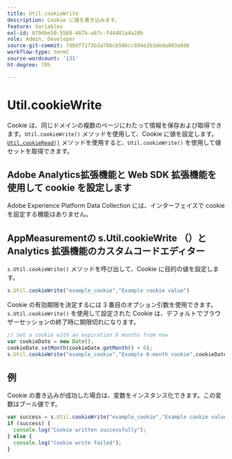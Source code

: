 ```yaml
---
title: Util.cookieWrite
description: Cookie に値を書き込みます。
feature: Variables
exl-id: 079dbe50-5568-467b-a67c-f44481a4a20b
role: Admin, Developer
source-git-commit: 7d8df7173b3a78bcb506cc894e2b3deda003e696
workflow-type: tm+mt
source-wordcount: '131'
ht-degree: 70%

---
```


# Util.cookieWrite

Cookie は、同じドメインの複数のページにわたって情報を保存および取得できます。`Util.cookieWrite()` メソッドを使用して、Cookie に値を設定します。[`Util.cookieRead()`](util-cookieread.md) メソッドを使用すると、`Util.cookieWrite()` を使用して値セットを取得できます。

## Adobe Analytics拡張機能と Web SDK 拡張機能を使用して cookie を設定します

Adobe Experience Platform Data Collection には、インターフェイスで cookie を設定する機能はありません。

## AppMeasurementの s.Util.cookieWrite （）と Analytics 拡張機能のカスタムコードエディター

`s.Util.cookieWrite()` メソッドを呼び出して、Cookie に目的の値を設定します。

```js
s.Util.cookieWrite("example_cookie","Example cookie value")
```

Cookie の有効期限を決定するには 3 番目のオプション引数を使用できます。`s.Util.cookieWrite()` を使用して設定された Cookie は、デフォルトでブラウザーセッションの終了時に期限切れになります。

```js
// Set a cookie with an expiration 6 months from now
var cookieDate = new Date();
cookieDate.setMonth(cookieDate.getMonth() + 6);
s.Util.cookieWrite("example_cookie","Example 6-month cookie",cookieDate);
```

## 例

Cookie の書き込みが成功した場合は、変数をインスタンス化できます。この変数はブール値です。

```js
var success = s.Util.cookieWrite("example_cookie","Example cookie value");
if (success) {
  console.log("Cookie written successfully");
} else {
  console.log("Cookie write failed");
}
```
